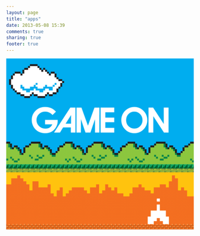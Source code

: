 ```yaml
---
layout: page
title: "apps"
date: 2013-05-08 15:39
comments: true
sharing: true
footer: true
---
```

<a href="http://localhost:4000/apps/montessoriblocks.html"><img src='../images/game.gif' alt='Montessori blocks'></a>